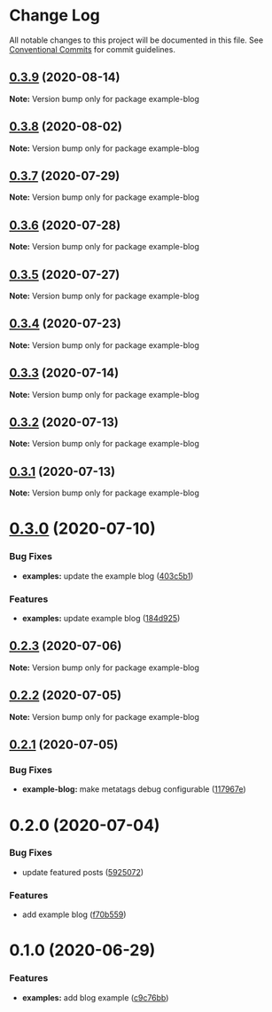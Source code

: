 # Change Log

All notable changes to this project will be documented in this file.
See [Conventional Commits](https://conventionalcommits.org) for commit guidelines.

## [0.3.9](https://github.com/reflexjs/reflex/compare/example-blog@0.3.8...example-blog@0.3.9) (2020-08-14)

**Note:** Version bump only for package example-blog





## [0.3.8](https://github.com/reflexjs/reflex/compare/example-blog@0.3.7...example-blog@0.3.8) (2020-08-02)

**Note:** Version bump only for package example-blog





## [0.3.7](https://github.com/reflexjs/reflex/compare/example-blog@0.3.6...example-blog@0.3.7) (2020-07-29)

**Note:** Version bump only for package example-blog





## [0.3.6](https://github.com/reflexjs/reflex/compare/example-blog@0.3.5...example-blog@0.3.6) (2020-07-28)

**Note:** Version bump only for package example-blog





## [0.3.5](https://github.com/reflexjs/reflex/compare/example-blog@0.3.4...example-blog@0.3.5) (2020-07-27)

**Note:** Version bump only for package example-blog





## [0.3.4](https://github.com/reflexjs/reflex/compare/example-blog@0.3.3...example-blog@0.3.4) (2020-07-23)

**Note:** Version bump only for package example-blog





## [0.3.3](https://github.com/reflexjs/reflex/compare/example-blog@0.3.2...example-blog@0.3.3) (2020-07-14)

**Note:** Version bump only for package example-blog





## [0.3.2](https://github.com/reflexjs/reflex/compare/example-blog@0.3.1...example-blog@0.3.2) (2020-07-13)

**Note:** Version bump only for package example-blog





## [0.3.1](https://github.com/reflexjs/reflex/compare/example-blog@0.3.0...example-blog@0.3.1) (2020-07-13)

**Note:** Version bump only for package example-blog





# [0.3.0](https://github.com/reflexjs/reflex/compare/example-blog@0.2.3...example-blog@0.3.0) (2020-07-10)


### Bug Fixes

* **examples:** update the example blog ([403c5b1](https://github.com/reflexjs/reflex/commit/403c5b183e045de5a7f9ef021fb1ed3e4748fdb9))


### Features

* **examples:** update example blog ([184d925](https://github.com/reflexjs/reflex/commit/184d925c88c704a77b8fe229a0a29e5270b02b95))





## [0.2.3](https://github.com/reflexjs/reflex/compare/example-blog@0.2.2...example-blog@0.2.3) (2020-07-06)

**Note:** Version bump only for package example-blog





## [0.2.2](https://github.com/reflexjs/reflex/compare/example-blog@0.2.1...example-blog@0.2.2) (2020-07-05)

**Note:** Version bump only for package example-blog





## [0.2.1](https://github.com/reflexjs/reflex/compare/example-blog@0.2.0...example-blog@0.2.1) (2020-07-05)


### Bug Fixes

* **example-blog:** make metatags debug configurable ([117967e](https://github.com/reflexjs/reflex/commit/117967ee0af16dc2ec6082da48dbcdb6dafb10a1))





# 0.2.0 (2020-07-04)


### Bug Fixes

* update featured posts ([5925072](https://github.com/reflexjs/reflex/commit/59250727147d7b8ab8844f61def8b67dcbf16e95))


### Features

* add example blog ([f70b559](https://github.com/reflexjs/reflex/commit/f70b5594f4f53a6033bde9899a3717cc4058c9a9))





# 0.1.0 (2020-06-29)


### Features

* **examples:** add blog example ([c9c76bb](https://github.com/reflexjs/reflex/commit/c9c76bb0b8200a9f7e77414f4f654530d253551d))
